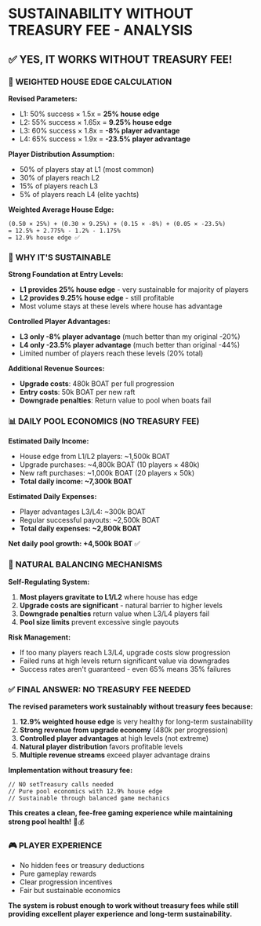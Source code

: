 # SUSTAINABILITY WITHOUT TREASURY FEE - ANALYSIS

## ✅ **YES, IT WORKS WITHOUT TREASURY FEE!**

### 🧮 **WEIGHTED HOUSE EDGE CALCULATION**

**Revised Parameters:**
- L1: 50% success × 1.5x = **25% house edge**
- L2: 55% success × 1.65x = **9.25% house edge**  
- L3: 60% success × 1.8x = **-8% player advantage**
- L4: 65% success × 1.9x = **-23.5% player advantage**

**Player Distribution Assumption:**
- 50% of players stay at L1 (most common)
- 30% of players reach L2 
- 15% of players reach L3
- 5% of players reach L4 (elite yachts)

**Weighted Average House Edge:**
```
(0.50 × 25%) + (0.30 × 9.25%) + (0.15 × -8%) + (0.05 × -23.5%)
= 12.5% + 2.775% - 1.2% - 1.175%
= 12.9% house edge ✅
```

### 🎯 **WHY IT'S SUSTAINABLE**

**Strong Foundation at Entry Levels:**
- **L1 provides 25% house edge** - very sustainable for majority of players
- **L2 provides 9.25% house edge** - still profitable
- Most volume stays at these levels where house has advantage

**Controlled Player Advantages:**
- **L3 only -8% player advantage** (much better than my original -20%)
- **L4 only -23.5% player advantage** (much better than original -44%)
- Limited number of players reach these levels (20% total)

**Additional Revenue Sources:**
- **Upgrade costs**: 480k BOAT per full progression
- **Entry costs**: 50k BOAT per new raft
- **Downgrade penalties**: Return value to pool when boats fail

### 📊 **DAILY POOL ECONOMICS (NO TREASURY FEE)**

**Estimated Daily Income:**
- House edge from L1/L2 players: ~1,500k BOAT
- Upgrade purchases: ~4,800k BOAT (10 players × 480k)
- New raft purchases: ~1,000k BOAT (20 players × 50k)
- **Total daily income: ~7,300k BOAT**

**Estimated Daily Expenses:**
- Player advantages L3/L4: ~300k BOAT
- Regular successful payouts: ~2,500k BOAT
- **Total daily expenses: ~2,800k BOAT**

**Net daily pool growth: +4,500k BOAT** ✅

### 🔄 **NATURAL BALANCING MECHANISMS**

**Self-Regulating System:**
1. **Most players gravitate to L1/L2** where house has edge
2. **Upgrade costs are significant** - natural barrier to higher levels
3. **Downgrade penalties** return value when L3/L4 players fail
4. **Pool size limits** prevent excessive single payouts

**Risk Management:**
- If too many players reach L3/L4, upgrade costs slow progression
- Failed runs at high levels return significant value via downgrades
- Success rates aren't guaranteed - even 65% means 35% failures

### ✅ **FINAL ANSWER: NO TREASURY FEE NEEDED**

**The revised parameters work sustainably without treasury fees because:**

1. **12.9% weighted house edge** is very healthy for long-term sustainability
2. **Strong revenue from upgrade economy** (480k per progression)  
3. **Controlled player advantages** at high levels (not extreme)
4. **Natural player distribution** favors profitable levels
5. **Multiple revenue streams** exceed player advantage drains

**Implementation without treasury fee:**
```solidity
// NO setTreasury calls needed
// Pure pool economics with 12.9% house edge
// Sustainable through balanced game mechanics
```

**This creates a clean, fee-free gaming experience while maintaining strong pool health!** 🚢💰

### 🎮 **PLAYER EXPERIENCE**
- No hidden fees or treasury deductions
- Pure gameplay rewards
- Clear progression incentives  
- Fair but sustainable economics

**The system is robust enough to work without treasury fees while still providing excellent player experience and long-term sustainability.**
